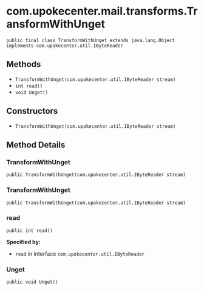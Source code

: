 # com.upokecenter.mail.transforms.TransformWithUnget

    public final class TransformWithUnget extends java.lang.Object implements com.upokecenter.util.IByteReader

## Methods

* `TransformWithUnget​(com.upokecenter.util.IByteReader stream)`<br>
* `int read()`<br>
* `void Unget()`<br>

## Constructors

* `TransformWithUnget​(com.upokecenter.util.IByteReader stream)`<br>

## Method Details

### TransformWithUnget
    public TransformWithUnget​(com.upokecenter.util.IByteReader stream)
### TransformWithUnget
    public TransformWithUnget​(com.upokecenter.util.IByteReader stream)
### read
    public int read()

**Specified by:**

* <code>read</code>&nbsp;in interface&nbsp;<code>com.upokecenter.util.IByteReader</code>

### Unget
    public void Unget()
